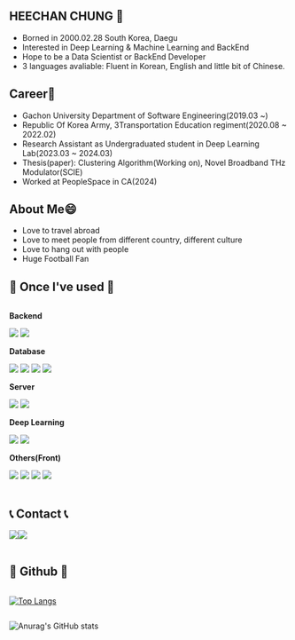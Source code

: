 ## HEECHAN CHUNG 👋
* Borned in 2000.02.28 South Korea, Daegu
* Interested in Deep Learning & Machine Learning and BackEnd
* Hope to be a Data Scientist or BackEnd Developer
* 3 languages avaliable: Fluent in Korean, English and little bit of Chinese.

## Career🔭
* Gachon University Department of Software Engineering(2019.03 ~)
* Republic Of Korea Army, 3Transportation Education regiment(2020.08 ~ 2022.02)
* Research Assistant as Undergraduated student in Deep Learning Lab(2023.03 ~ 2024.03)
* Thesis(paper): Clustering Algorithm(Working on), Novel Broadband THz Modulator(SCIE)
* Worked at PeopleSpace in CA(2024)

## About Me😄
* Love to travel abroad
* Love to meet people from different country, different culture
* Love to hang out with people
* Huge Football Fan
<!--
**anselmo228/anselmo228** is a ✨ _special_ ✨ repository because its `README.md` (this file) appears on your GitHub profile.

Here are some ideas to get you started:

- 🔭 I’m currently working on ...
- 🌱 I’m currently learning ...
- 👯 I’m looking to collaborate on ...
- 🤔 I’m looking for help with ...
- 💬 Ask me about ...
- 📫 How to reach me: ...
- 😄 Pronouns: ...
- ⚡ Fun fact: ...
-->

## 🔨 Once I've used 🔨
<div align="left">
<div style="display:flex; flex-direction:column; align-items:flex-start;">
    <!-- Backend -->
    <p><strong>Backend</strong></p>
    <div>
        <img src="https://img.shields.io/badge/Java-007396?style=for-the-badge&logo=Java&logoColor=white"> 
        <img src="https://img.shields.io/badge/fastapi-6DB33F?style=for-the-badge&logo=fastapi&logoColor=white"> 
    </div>
    <!-- Database -->
    <p><strong>Database</strong></p>
    <div>
        <img src="https://img.shields.io/badge/DataGrip-F80000?style=for-the-badge&logo=oracle&logoColor=white"> 
        <img src="https://img.shields.io/badge/mysql-4479A1?style=for-the-badge&logo=mysql&logoColor=white"> 
        <img src="https://img.shields.io/badge/firebase-FFCA28?style=for-the-badge&logo=firebase&logoColor=white">
        <img src="https://img.shields.io/badge/amazons3-FFCA28?style=for-the-badge&logo=amazons3&logoColor=white">
    </div>
    <!-- Server -->
    <p><strong>Server</strong></p>
    <div>
        <img src="https://img.shields.io/badge/Flask tomcat-F8DC75?style=for-the-badge&logo=Flask&logoColor=black">
        <img src="https://img.shields.io/badge/Amazon AWS-232F3E?style=for-the-badge&logo=amazon aws&logoColor=white"> 
    </div>
    <!-- Frontend -->
    <p><strong>Deep Learning</strong></p>
    <div>
        <img src="https://img.shields.io/badge/scikitlearn-E34F26?style=flat-square&logo=scikitlearn&logoColor=white"> 
        <img src="https://img.shields.io/badge/scipy-7952B3?style=flat-square&logo=scipyp&logoColor=white">
    </div>
    <!-- Others -->
    <p><strong>Others(Front)</strong></p>
    <div>
        <img src="https://img.shields.io/badge/webgl-7F52FF?style=flat-square&logo=webgl&logoColor=white">
        <img src="https://img.shields.io/badge/Andoid Studio-3DDC84?style=flat-square&logo=android studio&logoColor=white">
        <img src="https://img.shields.io/badge/html5-3776AB?style=flat-square&logo=html5&logoColor=white">
        <img src="https://img.shields.io/badge/javascript-3776AB?style=flat-square&logo=javascript&logoColor=white"> 
</div><br>

## 📞 Contact 📞
<div style="display:flex; flex-direction:row;">
    <a href="mailto:anselmo228@gmail.com">
        <img src="https://img.shields.io/badge/Gmail-EA4335?style=for-the-badge&logo=Gmail&logoColor=white"> 
    </a>
    <a href="https://www.instagram.com/jsmile_chan">
        <img src="https://img.shields.io/badge/Instagram-E4405F?style=for-the-badge&logo=Instagram&logoColor=white"> 
    </a>
</div><br>

## 🔭 Github 🔭
﻿[![Top Langs](https://github-readme-stats.vercel.app/api/top-langs/?username=anselmo228&langs_count=10&layout=compact&theme=dark)](https://github.com/anselmo228/anselmo228)﻿﻿


![Anurag's GitHub stats](https://github-readme-stats.vercel.app/api?username=anselmo228&show_icons=true&theme=radical)
